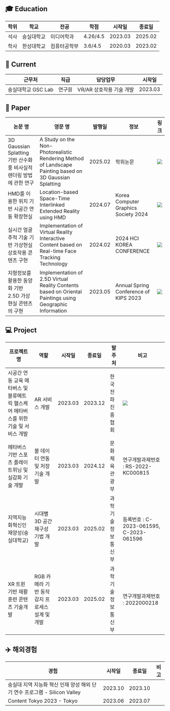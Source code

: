 ## 🎓 Education
|학위|학교|전공|학점|시작일|종료일|
|---|------|----|---|----|----|
|석사|숭실대학교|미디어학과|4.26/4.5|2023.03|2025.02|
|학사|한성대학교|컴퓨터공학부|3.6/4.5|2020.03|2023.02|

<!--
## 🏫 Experience
|근무처|직급|담당업무|시작일|종료일| 
|---|------|----|----|----|
-->

## 🏢 Current
|근무처|직급|담당업무|시작일|
|---|------|----|----|
|숭실대학교 GSC Lab|연구원|VR/AR 상호작용 기술 개발|2023.03|2025.02| <a href="http://gsclab.kr"><img src="https://img.shields.io/badge/GSCLab-556472?style=flat-square&logo=NintendoGameCube&logoColor=white"/></a>

## 📑 Paper
|논문 명|영문 명|발행일|정보|링크|
|------|------|----|---|---|
|3D Gaussian Splatting 기반 산수화풍 비사실적 렌더링 방법에 관한 연구|A Study on the Non-Photorealistic Rendering Method of Landscape Painting based on 3D Gaussian Splatting|2025.02|학위논문|<a href=""><img src="https://img.shields.io/badge/Link-556472?style=flat-square&logo=Linkfire&logoColor=white"/></a>|
|HMD를 이용한 위치 기반 시공간 연동 확장현실|Location-based Space-Time Interlinked Extended Reality using HMD|2024.07|Korea Computer Graphics Society 2024|<a href="https://www.riss.kr/search/detail/DetailView.do?p_mat_type=1a0202e37d52c72d&control_no=876ad2e51c1c3ace4884a65323211ff0&keyword=HMD%20%EA%B8%B0%EB%B0%98%20%EC%8B%9C%EA%B3%B5%EA%B0%84%20%EC%97%B0%EB%8F%99"><img src="https://img.shields.io/badge/Link-556472?style=flat-square&logo=Linkfire&logoColor=white"/></a>|
|실시간 얼굴 추적 기술 기반 가상현실 상호작용 콘텐츠 구현|Implementation of Virtual Reality Interactive Content based on Real-time Face Tracking Technology|2024.02|2024 HCI KOREA CONFERENCE|<a href="https://www.riss.kr/search/detail/DetailView.do?p_mat_type=1a0202e37d52c72d&control_no=2a9b20f1b3b973afc85d2949c297615a&keyword=%EC%8B%A4%EC%8B%9C%EA%B0%84%20%EC%96%BC%EA%B5%B4%20%EC%B6%94%EC%A0%81%20%EA%B8%B0%EC%88%A0%20%EA%B8%B0%EB%B0%98%20%EA%B0%80%EC%83%81%ED%98%84%EC%8B%A4%20%EC%83%81%ED%98%B8%EC%9E%91%EC%9A%A9%20%EC%BD%98%ED%85%90%EC%B8%A0%20%EA%B5%AC%ED%98%84"><img src="https://img.shields.io/badge/Link-556472?style=flat-square&logo=Linkfire&logoColor=white"/></a>|
|지형정보를 활용한 동양화 기반 2.5D 가상현실 콘텐츠의 구현|Implementation of 2.5D Virtual Reality Contents based on Oriental Paintings using Geographic Information|2023.05|Annual Spring Conference of KIPS 2023|<a href="https://www.riss.kr/search/detail/DetailView.do?p_mat_type=1a0202e37d52c72d&control_no=55eed6da5e9fa38be9810257f7042666&keyword=%EC%A7%80%ED%98%95%EC%A0%95%EB%B3%B4%EB%A5%BC%20%ED%99%9C%EC%9A%A9%ED%95%9C%20%EB%8F%99%EC%96%91%ED%99%94%EA%B8%B0%EB%B0%98"><img src="https://img.shields.io/badge/Link-556472?style=flat-square&logo=Linkfire&logoColor=white"/></a>|

## 💻 Project
|프로젝트명|역할|시작일|종료일|발주처|비고|
|---|---|------|----|---|---|
|시공간 연동 교육 메타버스 및 볼류메트릭 헬스케어 메타버스를 위한 기술 및 서비스 개발|AR 서비스 개발|2023.03|2023.12|한국전파진흥협회|<a href="https://www.youtube.com/watch?v=o19jY0rnoRc&list=PLPcppWRsdoY2hGQQMM4IRvblQazTw-7IH&index=8"><img src="https://img.shields.io/badge/Link-556472?style=flat-square&logo=Linkfire&logoColor=white"/></a>|
|메타버스 기반 스포츠 플레이 트위닝 및 실감화 기술 개발|볼 데이터 연동 및 저장 기술 개발|2023.03|2024.12|문화체육관광부|연구개발과제번호 : RS-2022-KC000815|
|지역지능화혁신인재양성(숭실대학교)|시대별 3D 공간 재구성 기법 개발|2023.03|2025.02|과학기술정보통신부|등록번호 : C-2023-061595, C-2023-061596|
|XR 트윈 기반 재활 훈련 콘텐츠 기술개발|RGB 카메라 기반 동작 감지 프로세스 설계 및 개발|2023.03|2025.02|과학기술정보통신부|연구개발과제번호 : 2022000218|

## ✈️ 해외경험
|경험|시작일|종료일|비고|
|---|------|----|---|
|숭실대 지역 지능화 혁신 인재 양성 해외 단기 연수 프로그램 - Silicon Valley|2023.10|2023.10||
|Content Tokyo 2023 - Tokyo|2023.06|2023.07||



